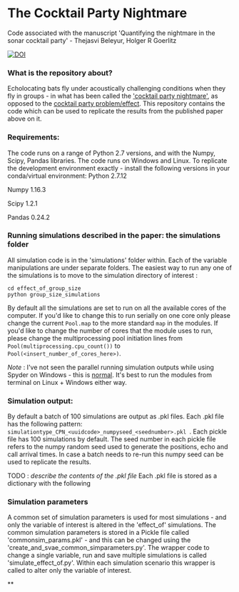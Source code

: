 # The Cocktail Party Nightmare
Code associated with the manuscript 'Quantifying the nightmare in the sonar cocktail party' - Thejasvi Beleyur, Holger R Goerlitz

[![DOI](https://zenodo.org/badge/114679151.svg)](https://zenodo.org/badge/latestdoi/114679151)

### What is the repository about?
Echolocating bats fly under acoustically challenging conditions when they fly in groups - in what has been called the ['cocktail party nightmare'](https://www.pnas.org/content/105/25/8491), as opposed to the [cocktail party problem/effect](https://en.wikipedia.org/wiki/Cocktail_party_effect). This repository contains the code which can be used to replicate the results from the published paper above on it. 

### Requirements:
The code runs on a range of Python 2.7 versions, and with the Numpy, Scipy, Pandas libraries. The code runs on Windows and Linux. 
To replicate the development environment exactly - install the following versions in your conda/virtual environment:
Python 2.7.12

Numpy 1.16.3

Scipy 1.2.1

Pandas 0.24.2

### Running simulations described in the paper: the simulations folder
All simulation code is in the 'simulations' folder within. Each of the variable manipulations are under separate folders. The easiest way to run any one of the simulations is to move to the simulation directory of interest :

```
cd effect_of_group_size
python group_size_simulations
```
By default all the simulations are set to run on all the available cores of the computer. If you'd like to change this to run serially on one core only please change the current ```Pool.map``` to the more standard ```map``` in the modules. If you'd like to change the number of cores that the module uses to run, please change the multiprocessing pool initiation lines from  ```Pool(multiprocessing.cpu_count())``` to ```Pool(<insert_number_of_cores_here>)```. 

*Note* : I've not seen the parallel running simulation outputs while using Spyder on Windows - this is [normal](https://stackoverflow.com/a/48099756/4955732). It's best to run the modules from terminal on Linux + Windows either way. 

### Simulation output:
By default a batch of 100 simulations are output as .pkl files. Each .pkl file has the following pattern:
```simulationtype_CPN_<uuidcode>_numpyseed_<seednumber>.pkl ```.
 Each pickle file has 100 simulations by default. The seed number in each pickle file refers to the numpy random seed used to generate the 
 positions, echo and call arrival times. In case a batch needs to re-run this numpy seed can be used to replicate the results. 

TODO : *describe the contents of the .pkl file* Each .pkl file is stored as a dictionary with the following 
 
### Simulation parameters
A common set of simulation parameters is used for most simulations - and only the variable of interest is altered in the 'effect_of' simulations. The common simulation parameters is stored in a Pickle file called 'commonsim_params.pkl' - and this can be changed using the 'create_and_svae_common_simparameters.py'. The wrapper code to change a single variable, run and save multiple simulations is called 'simulate_effect_of.py'. Within each simulation scenario this wrapper is called to alter only the variable of interest. 

**
